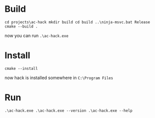 # Build

`
cd projects\ac-hack
mkdir build
cd build
..\ninja-msvc.bat Release
cmake --build .
`

now you can run `.\ac-hack.exe`

# Install
`
cmake --install
`

now hack is installed somewhere in `C:\Program Files`

# Run
`
.\ac-hack.exe
.\ac-hack.exe --version
.\ac-hack.exe --help
`
